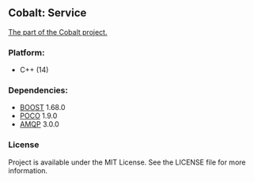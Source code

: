 ## Cobalt: Service
[The part of the Cobalt project.](https://github.com/iLevshevich/Cobalt)

### Platform:
* C++ (14)

### Dependencies:
* [BOOST](https://www.boost.org/) 1.68.0
* [POCO](https://pocoproject.org/) 1.9.0
* [AMQP](https://github.com/CopernicaMarketingSoftware/AMQP-CPP) 3.0.0

### License
Project is available under the MIT License. See the LICENSE file for more information.